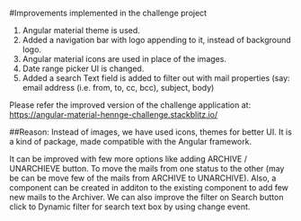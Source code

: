 #Improvements implemented in the challenge project


1. Angular material theme is used.
2. Added a navigation bar with logo appending to it, instead of background logo.
3. Angular material icons are used in place of the images.
4. Date range picker UI is changed.
5. Added a search Text field is added to filter out with mail properties (say: email address (i.e. from, to, cc, bcc), subject, body)

Please refer the improved version of the challenge application at: https://angular-material-hennge-challenge.stackblitz.io/

##Reason:
Instead of images, we have used icons, themes for better UI. It is a kind of package, made compatible with the Angular framework.

It can be improved with few more options like adding ARCHIVE / UNARCHIEVE button. To move the mails from one status to the other (may be can be move few of the mails from ARCHIVE to UNARCHIVE).
Also, a component can be created in additon to the existing component to add few new mails to the Archiver.
We can also improve the filter on Search button click to Dynamic filter for search text box by using change event.
